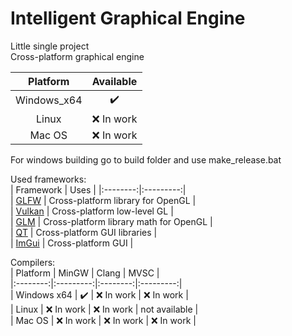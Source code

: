 # Intelligent Graphical Engine
Little single project  
Cross-platform graphical engine  

| Platform | Available |
|:--------:|:---------:|  
| Windows_x64 |:heavy_check_mark:|  
| Linux    | :x: In work |  
| Mac OS   | :x: In work |  

For windows building go to build folder and use make_release.bat

Used frameworks:  
| Framework | Uses |
|:--------:|:---------:|  
| [GLFW](https://github.com/glfw/glfw) | Cross-platform library for OpenGL |  
| [Vulkan](https://github.com/KhronosGroup/Vulkan-Hpp) | Cross-platform low-level GL |   
| [GLM](https://github.com/g-truc/glm) | Cross-platform library math for OpenGL |  
| [QT](https://github.com/qt) | Cross-platform GUI libraries |  
| [ImGui](https://github.com/ocornut/imgui) | Cross-platform GUI |  

Compilers:  
| Platform | MinGW | Clang | MVSC |  
|:--------:|:---------:|:--------:|:---------:|  
| Windows x64 | :heavy_check_mark: | :x: In work | :x: In work |  
| Linux | :x: In work | :x: In work | not available |   
| Mac OS | :x: In work | :x: In work | :x: In work |


